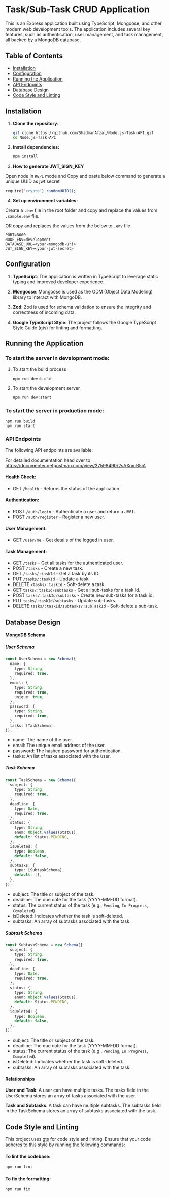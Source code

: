 # Task/Sub-Task CRUD Application

This is an Express application built using TypeScript, Mongoose, and other modern web development tools. The application includes several key features, such as authentication, user management, and task management, all backed by a MongoDB database.

## Table of Contents

- [Installation](#installation)
- [Configuration](#configuration)
- [Running the Application](#running-the-application)
- [API Endpoints](#api-endpoints)
- [Database Design](#database-design)
- [Code Style and Linting](#code-style-and-linting)

## Installation

1. **Clone the repository**:

   ```bash
   git clone https://github.com/ShadmanAfzal/Node.js-Task-API.git
   cd Node.js-Task-API
   ```

2. **Install dependencies:**

   ```bash
   npm install
   ```

3. **How to generate JWT_SIGN_KEY**

Open node in `REPL` mode and Copy and paste below command to generate a unique UUID as jwt secret

```bash
require('crypto').randomUUID();
```

4. **Set up environment variables:**

Create a `.env` file in the root folder and copy and replace the values from `.sample.env` file.

OR copy and replaces the values from the below to `.env` file

```
PORT=8000
NODE_ENV=development
DATABASE_URL=<your-mongodb-uri>
JWT_SIGN_KEY=<your-jwt-secret>
```

## Configuration

1. **TypeScript**: The application is written in TypeScript to leverage static typing and improved developer experience.

2. **Mongoose**: Mongoose is used as the ODM (Object Data Modeling) library to interact with MongoDB.

3. **Zod**: Zod is used for schema validation to ensure the integrity and correctness of incoming data.

4. **Google TypeScript Style**: The project follows the Google TypeScript Style Guide (gts) for linting and formatting.

## Running the Application

### To start the server in development mode:

1. To start the build process

   ```bash
   npm run dev:build
   ```

2. To start the development server

   ```bash
   npm run dev:start
   ```

### To start the server in production mode:

```bash
npm run build
npm run start
```

### API Endpoints

The following API endpoints are available:

For detailed documentation head over to https://documenter.getpostman.com/view/37598490/2sAXqmB5iA

#### Health Check:

- GET `/health` - Returns the status of the application.

#### Authentication:

- POST `/auth/login` - Authenticate a user and return a JWT.
- POST `/auth/register` - Register a new user.

#### User Management:

- GET `/user/me` - Get details of the logged in user.

#### Task Management:

- GET `/tasks` - Get all tasks for the authenticated user.
- POST `/tasks` - Create a new task.
- GET `/tasks/:taskId` - Get a task by its ID.
- PUT `/tasks/:taskId` - Update a task.
- DELETE `/tasks/:taskId` - Soft-delete a task.
- GET `tasks/:taskId/subtasks` - Get all sub-tasks for a task Id.
- POST `tasks/:taskId/subtasks` - Create new sub-tasks for a task id.
- PUT `tasks/:taskId/subtasks` - Update sub-tasks.
- DELETE `tasks/:taskId/subtasks/:subTaskId` - Soft-delete a sub-task.

## Database Design

#### MongoDB Schema

##### User Schema

```typescript
const UserSchema = new Schema({
  name: {
    type: String,
    required: true,
  },
  email: {
    type: String,
    required: true,
    unique: true,
  },
  password: {
    type: String,
    required: true,
  },
  tasks: [TaskSchema],
});
```

- name: The name of the user.
- email: The unique email address of the user.
- password: The hashed password for authentication.
- tasks: An list of tasks associated with the user.

##### Task Schema

```typescript
const TaskSchema = new Schema({
  subject: {
    type: String,
    required: true,
  },
  deadline: {
    type: Date,
    required: true,
  },
  status: {
    type: String,
    enum: Object.values(Status),
    default: Status.PENDING,
  },
  isDeleted: {
    type: Boolean,
    default: false,
  },
  subtasks: {
    type: [SubtaskSchema],
    default: [],
  },
});
```

- subject: The title or subject of the task.
- deadline: The due date for the task (YYYY-MM-DD format).
- status: The current status of the task (e.g., `Pending`, `In Progress`, `Completed`).
- isDeleted: Indicates whether the task is soft-deleted.
- subtasks: An array of subtasks associated with the task.

##### Subtask Schema

```typescript
const SubtaskSchema = new Schema({
  subject: {
    type: String,
    required: true,
  },
  deadline: {
    type: Date,
    required: true,
  },
  status: {
    type: String,
    enum: Object.values(Status),
    default: Status.PENDING,
  },
  isDeleted: {
    type: Boolean,
    default: false,
  },
});
```

- subject: The title or subject of the task.
- deadline: The due date for the task (YYYY-MM-DD format).
- status: The current status of the task (e.g., `Pending`, `In Progress`, `Completed`).
- isDeleted: Indicates whether the task is soft-deleted.
- subtasks: An array of subtasks associated with the task.

#### Relationships

**User and Task**: A user can have multiple tasks. The tasks field in the UserSchema stores an array of tasks associated with the user.

**Task and Subtasks**: A task can have multiple subtasks. The subtasks field in the TaskSchema stores an array of subtasks associated with the task.

## Code Style and Linting

This project uses [gts](https://github.com/google/gts) for code style and linting. Ensure that your code adheres to this style by running the following commands:

#### To lint the codebase:

```bash
npm run lint
```

#### To fix the formatting:

```bash
npm run fix
```

